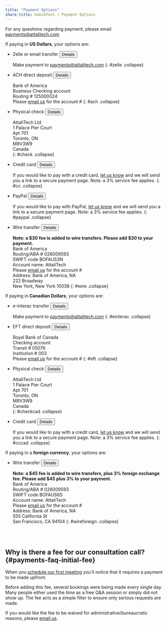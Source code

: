 ```yaml
---
title: "Payment Options"
share-title: HabibTech | Payment Options
---
```


For any questions regarding payment, please email [payments@attalitech.com](mailto:payments@attalitech.com)

If paying in **US Dollars**, your options are:

- Zelle or email transfer <button data-target="#zelle" class="btn btn-link" data-toggle="collapse">Details</button>

  Make payment to [payments@attalitech.com](mailto:payments@attalitech.com)
  {: #zelle .collapse}
  
- ACH direct deposit <button data-target="#ach" class="btn btn-link" data-toggle="collapse">Details</button>

  Bank of America  
  Business Checking account  
  Routing # 125000024  
  Please [email us](mailto:payments@attalitech.com) for the account #
  {: #ach .collapse}
  
- Physical check <button data-target="#check" class="btn btn-link" data-toggle="collapse">Details</button>

  AttaliTech Ltd  
  1 Palace Pier Court  
  Apt 701  
  Toronto, ON  
  M8V3W9  
  Canada  
  {: #check .collapse}
  
- Credit card <button data-target="#cc" class="btn btn-link" data-toggle="collapse">Details</button>

  If you would like to pay with a credit card, [let us know](mailto:payments@attalitech.com) and we will send you a link to a secure payment page. Note: a 3% service fee applies.
  {: #cc .collapse}
  
- PayPal <button data-target="#paypal" class="btn btn-link" data-toggle="collapse">Details</button>

  If you would like to pay with PayPal, [let us know](mailto:payments@attalitech.com) and we will send you a link to a secure payment page. Note: a 3% service fee applies.
  {: #paypal .collapse}
  
- Wire transfer <button data-target="#wire" class="btn btn-link" data-toggle="collapse">Details</button>

  **Note: a $30 fee is added to wire transfers. Please add $30 to your payment.**  
  Bank of America  
  Routing/ABA # 026009593   
  SWIFT code BOFAUS3N  
  Account name: AttaliTech  
  Please [email us](mailto:payments@attalitech.com) for the account #  
  Address: Bank of America, NA  
  222 Broadway   
  New York, New York 10038
  {: #wire .collapse}


If paying in **Canadian Dollars**, your options are:

- e-interac transfer <button data-target="#einterac" class="btn btn-link" data-toggle="collapse">Details</button>

  Make payment to [payments@attalitech.com](mailto:payments@attalitech.com)
  {: #einterac .collapse}

- EFT direct deposit <button data-target="#eft" class="btn btn-link" data-toggle="collapse">Details</button>

  Royal Bank of Canada  
  Checking account  
  Transit # 05076  
  Institution # 003  
  Please [email us](mailto:payments@attalitech.com) for the account #
  {: #eft .collapse}

- Physical check <button data-target="#checkcad" class="btn btn-link" data-toggle="collapse">Details</button>

  AttaliTech Ltd  
  1 Palace Pier Court  
  Apt 701  
  Toronto, ON  
  M8V3W9  
  Canada  
  {: #checkcad .collapse}

- Credit card <button data-target="#cccad" class="btn btn-link" data-toggle="collapse">Details</button>

  If you would like to pay with a credit card, [let us know](mailto:payments@attalitech.com) and we will send you a link to a secure payment page. Note: a 3% service fee applies.
  {: #cccad .collapse}

If paying in a **foreign currency**, your options are:

- Wire transfer <button data-target="#wireforeign" class="btn btn-link" data-toggle="collapse">Details</button>

  **Note: a $45 fee is added to wire transfers, plus 3% foreign exchange fee. Please add $45 plus 3% to your payment.**  
  Bank of America  
  Routing/ABA # 026009593   
  SWIFT code BOFAUS6S  
  Account name: AttaliTech  
  Please [email us](mailto:payments@attalitech.com) for the account #  
  Address: Bank of America, NA  
  555 California St   
  San Francisco, CA 94104
  {: #wireforeign .collapse}
  
<br/><br/>

<div id="faq"></div>

## Why is there a fee for our consultation call? {#payments-faq-initial-fee}

When you [schedule our first meeting](https://calendly.com/attalitech/meeting) you'll notice that it requires a payment to be made upfront. 

Before adding this fee, several bookings were being made every single day. Many people either used the time as a free Q&A session or simply did not show up. The fee acts as a simple filter to ensure only serious requests are made.

If you would like the fee to be waived for administrative/bureaucratic reasons, please [email us](mailto:info@attalitech.com). 
